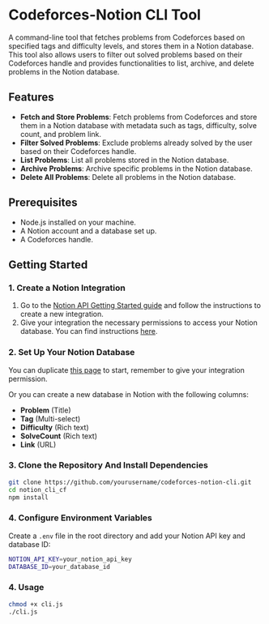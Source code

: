 # Codeforces-Notion CLI Tool

A command-line tool that fetches problems from Codeforces based on specified tags and difficulty levels, and stores them in a Notion database. This tool also allows users to filter out solved problems based on their Codeforces handle and provides functionalities to list, archive, and delete problems in the Notion database.

## Features

- **Fetch and Store Problems**: Fetch problems from Codeforces and store them in a Notion database with metadata such as tags, difficulty, solve count, and problem link.
- **Filter Solved Problems**: Exclude problems already solved by the user based on their Codeforces handle.
- **List Problems**: List all problems stored in the Notion database.
- **Archive Problems**: Archive specific problems in the Notion database.
- **Delete All Problems**: Delete all problems in the Notion database.

## Prerequisites

- Node.js installed on your machine.
- A Notion account and a database set up.
- A Codeforces handle.

## Getting Started

### 1. Create a Notion Integration

1.  Go to the [Notion API Getting Started guide](https://developers.notion.com/docs/create-a-notion-integration#getting-started) and follow the instructions to create a new integration.
2.  Give your integration the necessary permissions to access your Notion database. You can find instructions [here](https://developers.notion.com/docs/create-a-notion-integration#give-your-integration-page-permissions).

### 2. Set Up Your Notion Database

You can duplicate [this page](https://fantastic-potassium-767.notion.site/33db213308c44b84b5a05e5298e56888?v=79904238e5b74b4bb1c412c062821724&pvs=25) to start, remember to give your integration permission.

Or you can create a new database in Notion with the following columns:

- **Problem** (Title)
- **Tag** (Multi-select)
- **Difficulty** (Rich text)
- **SolveCount** (Rich text)
- **Link** (URL)

### 3. Clone the Repository And Install Dependencies

```sh
git clone https://github.com/yourusername/codeforces-notion-cli.git
cd notion_cli_cf
npm install
```

### 4. Configure Environment Variables

Create a `.env` file in the root directory and add your Notion API key and database ID:

```sh
NOTION_API_KEY=your_notion_api_key
DATABASE_ID=your_database_id
```

### 4. Usage

```sh
chmod +x cli.js
./cli.js
```
